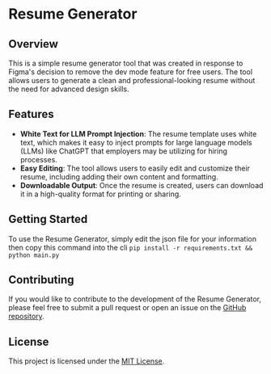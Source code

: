 # Resume Generator

## Overview
This is a simple resume generator tool that was created in response to Figma's decision to remove the dev mode feature for free users. The tool allows users to generate a clean and professional-looking resume without the need for advanced design skills.

## Features
- **White Text for LLM Prompt Injection**: The resume template uses white text, which makes it easy to inject prompts for large language models (LLMs) like ChatGPT that employers may be utilizing for hiring processes.
- **Easy Editing**: The tool allows users to easily edit and customize their resume, including adding their own content and formatting.
- **Downloadable Output**: Once the resume is created, users can download it in a high-quality format for printing or sharing.

## Getting Started
To use the Resume Generator, simply edit the json file for your information then copy this command into the cli `pip install -r requirements.txt && python main.py`

## Contributing
If you would like to contribute to the development of the Resume Generator, please feel free to submit a pull request or open an issue on the [GitHub repository](https://github.com/ebowwa/Resume-Generator).

## License
This project is licensed under the [MIT License](LICENSE).